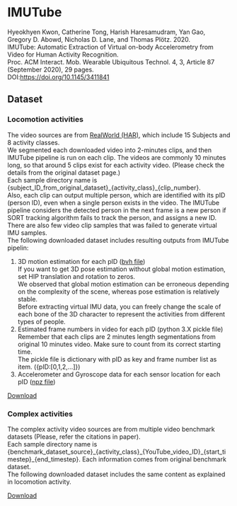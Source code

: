# IMUTube
Hyeokhyen Kwon, Catherine Tong, Harish Haresamudram, Yan Gao, Gregory D. Abowd, Nicholas D. Lane, and Thomas Plötz. 2020. \
IMUTube: Automatic Extraction of Virtual on-body Accelerometry from Video for Human Activity Recognition. \
Proc. ACM Interact. Mob. Wearable Ubiquitous Technol. 4, 3, Article 87 (September 2020), 29 pages. \
DOI:https://doi.org/10.1145/3411841

## Dataset
### Locomotion activities
The video sources are from [RealWorld (HAR)](https://sensor.informatik.uni-mannheim.de/#dataset_realworld), which include 15 Subjects and 8 activity classes.\
We segmented each downloaded video into 2-minutes clips, and then IMUTube pipeline is run on each clip. The videos are commonly 10 minutes long, so that around 5 clips exist for each activity video. (Please check the details from the original dataset page.)\
Each sample directory name is {subject_ID_from_original_dataset}\_{activity_class}\_{clip_number}.\
Also, each clip can output multiple person, which are identified with its pID (person ID), even when a single person exists in the video. The IMUTube pipeline considers the detected person in the next frame is a new person if SORT tracking algorithm fails to track the person, and assigns a new ID.\
There are also few video clip samples that was failed to generate virtual IMU samples.\
The following downloaded dataset includes resulting outputs from IMUTube pipelin:
1. 3D motion estimation for each pID ([bvh file](http://www.cs.man.ac.uk/~toby/bvh/))\
If you want to get 3D pose estimation without global motion estimation, set HIP translation and rotation to zeros. \
We observed that global motion estimation can be erroneous depending on the complexity of the scene, whereas pose estimation is relatively stable.\
Before extracting virtual IMU data, you can freely change the scale of each bone of the 3D character to represent the activities from different types of people.
2. Estimated frame numbers in video for each pID (python 3.X pickle file) \
Remember that each clips are 2 minutes length segmentations from original 10 minutes video. Make sure to count from its correct starting time.\
The pickle file is dictionary with pID as key and frame number list as item. ({pID:[0,1,2,...]})
3. Accelerometer and Gyroscope data for each sensor location for each pID ([npz file](https://numpy.org/doc/stable/reference/generated/numpy.load.html))

[Download](https://www.dropbox.com/s/orufwrnlncezbh1/locomotion.tar.gz?dl=0)

### Complex activities
The complex activity video sources are from multiple video benchmark datasets (Please, refer the citations in paper).\
Each sample directory name is {benchmark_dataset_source}\_{activity_class}\_{YouTube_video_ID}\_{start_timestep}\_{end_timestep}. Each information comes from original benchmark dataset.\
The following downloaded dataset includes the same content as explained in locomotion activity.

[Download]()

